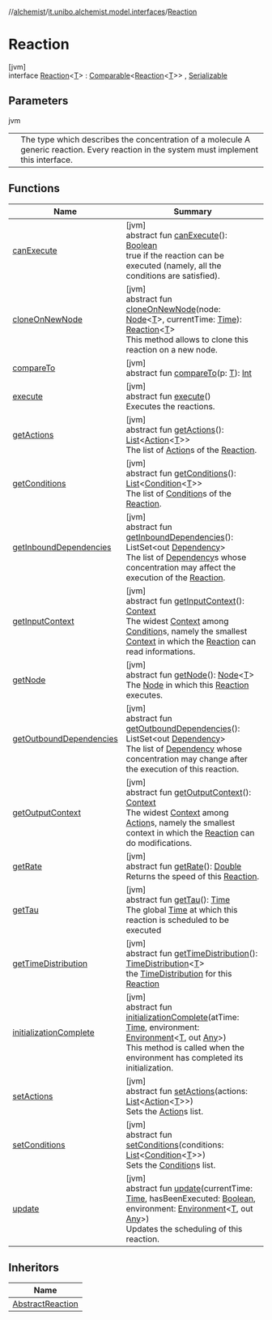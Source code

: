//[alchemist](../../../index.md)/[it.unibo.alchemist.model.interfaces](../index.md)/[Reaction](index.md)

# Reaction

[jvm]\
interface [Reaction](index.md)<[T](index.md)> : [Comparable](https://docs.oracle.com/javase/8/docs/api/java/lang/Comparable.html)<[Reaction](index.md)<[T](../../it.unibo.alchemist.boundary.interfaces/-output-monitor/index.md)>> , [Serializable](https://docs.oracle.com/javase/8/docs/api/java/io/Serializable.html)

## Parameters

jvm

| | |
|---|---|
| <T> | The type which describes the concentration of a molecule A generic reaction. Every reaction in the system must implement this interface. |

## Functions

| Name | Summary |
|---|---|
| [canExecute](can-execute.md) | [jvm]<br>abstract fun [canExecute](can-execute.md)(): [Boolean](https://kotlinlang.org/api/latest/jvm/stdlib/kotlin/-boolean/index.html)<br>true if the reaction can be executed (namely, all the conditions are satisfied). |
| [cloneOnNewNode](clone-on-new-node.md) | [jvm]<br>abstract fun [cloneOnNewNode](clone-on-new-node.md)(node: [Node](../-node/index.md)<[T](../../it.unibo.alchemist.boundary.interfaces/-output-monitor/index.md)>, currentTime: [Time](../-time/index.md)): [Reaction](index.md)<[T](../../it.unibo.alchemist.boundary.interfaces/-output-monitor/index.md)><br>This method allows to clone this reaction on a new node. |
| [compareTo](../-g-p-s-point/index.md#-1554281679%2FFunctions%2F-267951372) | [jvm]<br>abstract fun [compareTo](../-g-p-s-point/index.md#-1554281679%2FFunctions%2F-267951372)(p: [T](../../it.unibo.alchemist.boundary.interfaces/-output-monitor/index.md)): [Int](https://kotlinlang.org/api/latest/jvm/stdlib/kotlin/-int/index.html) |
| [execute](execute.md) | [jvm]<br>abstract fun [execute](execute.md)()<br>Executes the reactions. |
| [getActions](get-actions.md) | [jvm]<br>abstract fun [getActions](get-actions.md)(): [List](https://docs.oracle.com/javase/8/docs/api/java/util/List.html)<[Action](../-action/index.md)<[T](../../it.unibo.alchemist.boundary.interfaces/-output-monitor/index.md)>><br>The list of [Action](../-action/index.md)s of the [Reaction](index.md). |
| [getConditions](get-conditions.md) | [jvm]<br>abstract fun [getConditions](get-conditions.md)(): [List](https://docs.oracle.com/javase/8/docs/api/java/util/List.html)<[Condition](../-condition/index.md)<[T](../../it.unibo.alchemist.boundary.interfaces/-output-monitor/index.md)>><br>The list of [Condition](../-condition/index.md)s of the [Reaction](index.md). |
| [getInboundDependencies](get-inbound-dependencies.md) | [jvm]<br>abstract fun [getInboundDependencies](get-inbound-dependencies.md)(): ListSet<out [Dependency](../-dependency/index.md)><br>The list of [Dependency](../-dependency/index.md)s whose concentration may affect the execution of the [Reaction](index.md). |
| [getInputContext](get-input-context.md) | [jvm]<br>abstract fun [getInputContext](get-input-context.md)(): [Context](../-context/index.md)<br>The widest [Context](../-context/index.md) among [Condition](../-condition/index.md)s, namely the smallest [Context](../-context/index.md) in which the [Reaction](index.md) can read informations. |
| [getNode](get-node.md) | [jvm]<br>abstract fun [getNode](get-node.md)(): [Node](../-node/index.md)<[T](../../it.unibo.alchemist.boundary.interfaces/-output-monitor/index.md)><br>The [Node](../-node/index.md) in which this [Reaction](index.md) executes. |
| [getOutboundDependencies](get-outbound-dependencies.md) | [jvm]<br>abstract fun [getOutboundDependencies](get-outbound-dependencies.md)(): ListSet<out [Dependency](../-dependency/index.md)><br>The list of [Dependency](../-dependency/index.md) whose concentration may change after the execution of this reaction. |
| [getOutputContext](get-output-context.md) | [jvm]<br>abstract fun [getOutputContext](get-output-context.md)(): [Context](../-context/index.md)<br>The widest [Context](../-context/index.md) among [Action](../-action/index.md)s, namely the smallest context in which the [Reaction](index.md) can do modifications. |
| [getRate](get-rate.md) | [jvm]<br>abstract fun [getRate](get-rate.md)(): [Double](https://kotlinlang.org/api/latest/jvm/stdlib/kotlin/-double/index.html)<br>Returns the speed of this [Reaction](index.md). |
| [getTau](get-tau.md) | [jvm]<br>abstract fun [getTau](get-tau.md)(): [Time](../-time/index.md)<br>The global [Time](../-time/index.md) at which this reaction is scheduled to be executed |
| [getTimeDistribution](get-time-distribution.md) | [jvm]<br>abstract fun [getTimeDistribution](get-time-distribution.md)(): [TimeDistribution](../-time-distribution/index.md)<[T](../../it.unibo.alchemist.boundary.interfaces/-output-monitor/index.md)><br>the [TimeDistribution](../-time-distribution/index.md) for this [Reaction](index.md) |
| [initializationComplete](initialization-complete.md) | [jvm]<br>abstract fun [initializationComplete](initialization-complete.md)(atTime: [Time](../-time/index.md), environment: [Environment](../-environment/index.md)<[T](../../it.unibo.alchemist.boundary.interfaces/-output-monitor/index.md), out [Any](https://kotlinlang.org/api/latest/jvm/stdlib/kotlin/-any/index.html)>)<br>This method is called when the environment has completed its initialization. |
| [setActions](set-actions.md) | [jvm]<br>abstract fun [setActions](set-actions.md)(actions: [List](https://docs.oracle.com/javase/8/docs/api/java/util/List.html)<[Action](../-action/index.md)<[T](../../it.unibo.alchemist.boundary.interfaces/-output-monitor/index.md)>>)<br>Sets the [Action](../-action/index.md)s list. |
| [setConditions](set-conditions.md) | [jvm]<br>abstract fun [setConditions](set-conditions.md)(conditions: [List](https://docs.oracle.com/javase/8/docs/api/java/util/List.html)<[Condition](../-condition/index.md)<[T](../../it.unibo.alchemist.boundary.interfaces/-output-monitor/index.md)>>)<br>Sets the [Condition](../-condition/index.md)s list. |
| [update](update.md) | [jvm]<br>abstract fun [update](update.md)(currentTime: [Time](../-time/index.md), hasBeenExecuted: [Boolean](https://kotlinlang.org/api/latest/jvm/stdlib/kotlin/-boolean/index.html), environment: [Environment](../-environment/index.md)<[T](../../it.unibo.alchemist.boundary.interfaces/-output-monitor/index.md), out [Any](https://kotlinlang.org/api/latest/jvm/stdlib/kotlin/-any/index.html)>)<br>Updates the scheduling of this reaction. |

## Inheritors

| Name |
|---|
| [AbstractReaction](../../it.unibo.alchemist.model.implementations.reactions/-abstract-reaction/index.md) |
